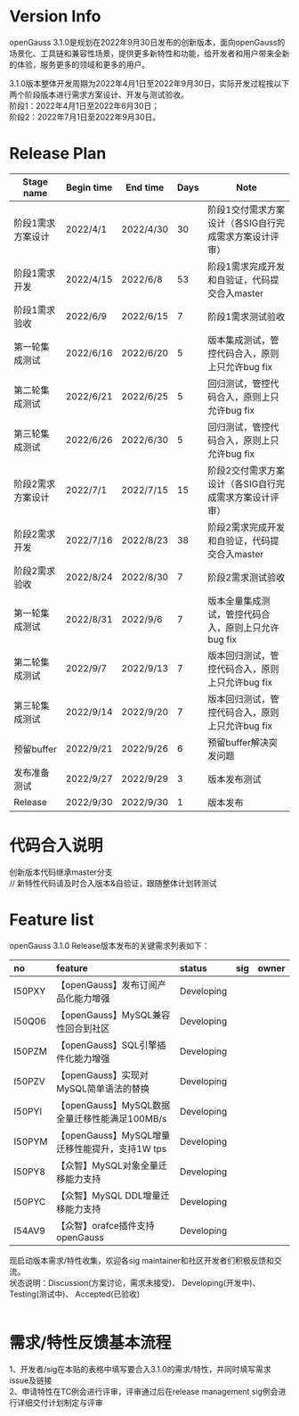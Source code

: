 # Version Info
openGauss 3.1.0是规划在2022年9月30日发布的创新版本，面向openGauss的场景化、工具链和兼容性场景，提供更多新特性和功能，给开发者和用户带来全新的体验，服务更多的领域和更多的用户。<br>

3.1.0版本整体开发周期为2022年4月1日至2022年9月30日，实际开发过程按以下两个阶段版本进行需求方案设计、开发与测试验收。<br>
阶段1：2022年4月1日至2022年6月30日； <br>
阶段2：2022年7月1日至2022年9月30日。 <br>

# Release Plan


|Stage  name             | Begin time  | End time   | Days | Note                                      |
| ---------------------- | ----------- | ---------- | ---- | ----------------------------------------------------------|
| 阶段1需求方案设计        | 2022/4/1  | 2022/4/30  | 30   | 阶段1交付需求方案设计（各SIG自行完成需求方案设计评审）   |
| 阶段1需求开发           | 2022/4/15  | 2022/6/8  | 53   | 阶段1需求完成开发和自验证，代码提交合入master    |
| 阶段1需求验收           | 2022/6/9  | 2022/6/15  | 7    | 阶段1需求测试验收    |
| 第一轮集成测试          | 2022/6/16 | 2022/6/20  | 5    | 版本集成测试，管控代码合入，原则上只允许bug fix                         |
| 第二轮集成测试          | 2022/6/21 | 2022/6/25  | 5    | 回归测试，管控代码合入，原则上只允许bug fix                            |
| 第三轮集成测试          | 2022/6/26 | 2022/6/30  | 5    | 回归测试，管控代码合入，原则上只允许bug fix                          |
| 阶段2需求方案设计       | 2022/7/1  | 2022/7/15  | 15   | 阶段2交付需求方案设计（各SIG自行完成需求方案设计评审）  |
| 阶段2需求开发           | 2022/7/16  | 2022/8/23 | 38   | 阶段2需求完成开发和自验证，代码提交合入master    |
| 阶段2需求验收           | 2022/8/24  | 2022/8/30 | 7    | 阶段2需求测试验收    |
| 第一轮集成测试          | 2022/8/31 | 2022/9/6   | 7    | 版本全量集成测试，管控代码合入，原则上只允许bug fix                   |
| 第二轮集成测试          | 2022/9/7 | 2022/9/13   | 7    | 版本回归测试，管控代码合入，原则上只允许bug fix                        |
| 第三轮集成测试          | 2022/9/14 | 2022/9/20  | 7    | 版本回归测试，管控代码合入，原则上只允许bug fix    |
| 预留buffer             | 2022/9/21  | 2022/9/26   | 6    |预留buffer解决突发问题       |
| 发布准备测试           | 2022/9/27  | 2022/9/29   | 3     | 版本发布测试        |
| Release               | 2022/9/30 | 2022/9/30   | 1    | 版本发布                                         |


# 代码合入说明
创新版本代码继承master分支 <br>
// 新特性代码请及时合入版本&自验证，跟随整体计划转测试


# Feature list
openGauss 3.1.0 Release版本发布的关键需求列表如下： <br>

|no|feature|status|sig|owner|
|:------|:-------|:-------|:-------|:-------|
| I50PXY      |【openGauss】发布订阅产品化能力增强    |Developing|        |        |
| I50Q06      |【openGauss】MySQL兼容性回合到社区    |Developing|        |        |
| I50PZM      |【openGauss】SQL引擎插件化能力增强  |Developing|        |        |
| I50PZV      |【openGauss】实现对MySQL简单语法的替换   |Developing|        |        |
| I50PYI      |【openGauss】MySQL数据全量迁移性能满足100MB/s   |Developing|        |        |
| I50PYM      |【openGauss】MySQL增量迁移性能提升，支持1W tps   |Developing|        |        |
| I50PY8      |【众智】MySQL对象全量迁移能力支持    |Developing|        |        |
| I50PYC      |【众智】MySQL DDL增量迁移能力支持    |Developing|        |        |
| I54AV9      |【众智】orafce插件支持openGauss    |Developing|        |        |

现启动版本需求/特性收集，欢迎各sig maintainer和社区开发者们积极反馈和交流。<br>
状态说明：Discussion(方案讨论，需求未接受)、 Developing(开发中)、 Testing(测试中)、 Accepted(已验收) <br>
<br>

# 需求/特性反馈基本流程 <br />
1、开发者/sig在本贴的表格中填写要合入3.1.0的需求/特性，并同时填写需求issue及链接     <br>
2、申请特性在TC例会进行评审，评审通过后在release management sig例会进行详细交付计划制定与评审
<br><br>